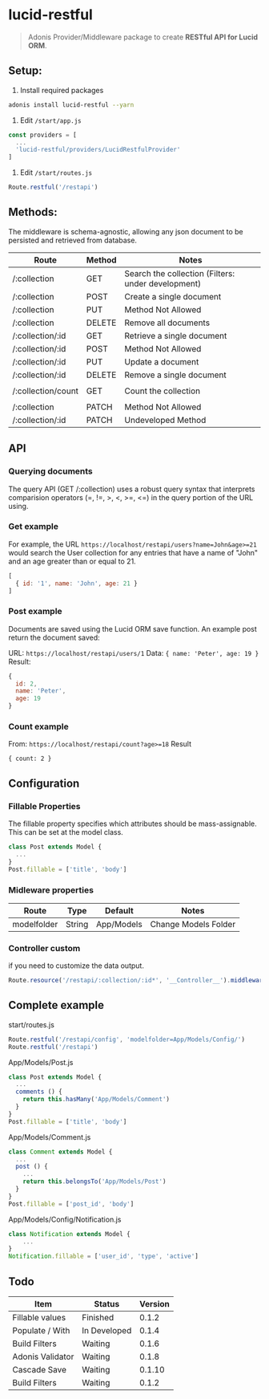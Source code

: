 # lucid-restful
> Adonis Provider/Middleware package to create **RESTful API for Lucid ORM**.

## Setup:

1. Install required packages
```bash
adonis install lucid-restful --yarn
```

1. Edit `/start/app.js`
```js
const providers = [
  ...
  'lucid-restful/providers/LucidRestfulProvider'
]
```

1. Edit `/start/routes.js`
```js
Route.restful('/restapi')
```

## Methods:
The middleware is schema-agnostic, allowing any json document to be persisted and retrieved from database.

| Route            | Method | Notes                       |
| ---------------- | ------ | --------------------------- |
| /:collection     | GET    | Search the collection (Filters: under development) |
| /:collection     | POST   | Create a single document    |
| /:collection     | PUT    | Method Not Allowed          |
| /:collection     | DELETE | Remove all documents        |
| /:collection/:id | GET    | Retrieve a single document  |
| /:collection/:id | POST   | Method Not Allowed          |
| /:collection/:id | PUT    | Update a document           |
| /:collection/:id | DELETE | Remove a single document    |
|                  |        |                             |
| /:collection/count | GET    | Count the collection      |
|                  |        |                             |
| /:collection     | PATCH  | Method Not Allowed          |
| /:collection/:id | PATCH  | Undeveloped Method          |

## API

### Querying documents
The query API (GET /:collection) uses a robust query syntax that interprets comparision operators (=, !=, >, <, >=, <=) in the query portion of the URL using.

### Get example
For example, the URL `https://localhost/restapi/users?name=John&age>=21` would search the User collection for any entries that have a name of "John" and an age greater than or equal to 21.

```js
[
  { id: '1', name: 'John', age: 21 }
]
```


### Post example
Documents are saved using the Lucid ORM save function.
An example post return the document saved:

URL: `https://localhost/restapi/users/1`
Data: `{ name: 'Peter', age: 19 }`
Result:
```js
{
  id: 2,
  name: 'Peter',
  age: 19
}

```

### Count example

From: `https://localhost/restapi/count?age>=18`
Result
```
{ count: 2 }
```

## Configuration

### Fillable Properties

The fillable property specifies which attributes should be mass-assignable. 
This can be set at the model class.

```js
class Post extends Model {
  ...
}
Post.fillable = ['title', 'body']

```

### Midleware properties

| Route         | Type   | Default    | Notes                |
| ------------- | ------ | ---------- | -------------------- |
| modelfolder   | String | App/Models | Change Models Folder |


### Controller custom

if you need to customize the data output.

```js
Route.resource('/restapi/:collection/:id*', '__Controller__').middleware(['lucid-restful'])
```

## Complete example

start/routes.js
```js
Route.restful('/restapi/config', 'modelfolder=App/Models/Config/')
Route.restful('/restapi')
```

App/Models/Post.js
```js
class Post extends Model {
  ...
  comments () {
    return this.hasMany('App/Models/Comment')
  }
}
Post.fillable = ['title', 'body']

```

App/Models/Comment.js
```js
class Comment extends Model {
  ...
  post () {
    ...
    return this.belongsTo('App/Models/Post')
  }
}
Post.fillable = ['post_id', 'body']

```

App/Models/Config/Notification.js
```js
class Notification extends Model {
    ...
}
Notification.fillable = ['user_id', 'type', 'active']
```

## Todo

| Item              | Status           | Version |
| ----------------- | ---------------- | ------- |
| Fillable values   | Finished         | 0.1.2   |
| Populate / With   | In Developed     | 0.1.4   |
| Build Filters     | Waiting          | 0.1.6   |
| Adonis Validator  | Waiting          | 0.1.8   |
| Cascade Save      | Waiting          | 0.1.10  |
| Build Filters     | Waiting          | 0.1.2   |
